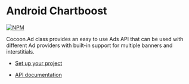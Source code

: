 Android Chartboost
===================

[![NPM](https://nodei.co/npm/cocoon-plugin-ads-android-chartboost.png)](https://nodei.co/npm/cocoon-plugin-ads-android-chartboost/)

Cocoon.Ad class provides an easy to use Ads API that can be used with different Ad providers with built-in support for multiple banners and interstitials.

* [Set up your project](https://github.com/ludei/atomic-plugins-ads#javascript-api)

* [API documentation](http://ludei.github.io/cocoon-common/dist/doc/js/Cocoon.Ad.html) 
